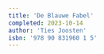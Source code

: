```yaml
---
title: 'De Blauwe Fabel'
completed: 2023-10-14
author: 'Ties Joosten'
isbn: '978 90 831960 1 5'
---
```

